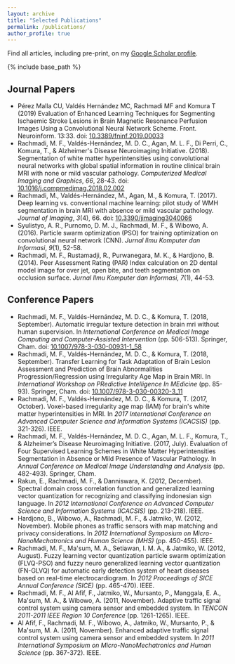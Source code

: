 ```yaml
---
layout: archive
title: "Selected Publications"
permalink: /publications/
author_profile: true
---
```


<!--{% if author.googlescholar %}
  You can also find my articles on <u><a href="{{author.googlescholar}}">my Google Scholar profile</a>.</u>
{% endif %} -->

Find all articles, including pre-print, on my [Google Scholar profile](https://scholar.google.co.uk/citations?hl=en&user=ZFo5fiwAAAAJ).

{% include base_path %}

<!---{% for post in site.publications reversed %}
  {% include archive-single.html %}
{% endfor %}--->

## Journal Papers
 - Pérez Malla CU, Valdés Hernández MC, Rachmadi MF and Komura T (2019) Evaluation of Enhanced Learning Techniques for Segmenting Ischaemic Stroke Lesions in Brain Magnetic Resonance Perfusion Images Using a Convolutional Neural Network Scheme. Front. Neuroinform. 13:33. doi: [10.3389/fninf.2019.00033](10.3389/fninf.2019.00033)
 - Rachmadi, M. F., Valdés-Hernández, M. D. C., Agan, M. L. F., Di Perri, C., Komura, T., & Alzheimer's Disease Neuroimaging Initiative. (2018). Segmentation of white matter hyperintensities using convolutional neural networks with global spatial information in routine clinical brain MRI with none or mild vascular pathology. _Computerized Medical Imaging and Graphics_, _66_, 28-43. doi: [10.1016/j.compmedimag.2018.02.002](https://doi.org/10.1016/j.compmedimag.2018.02.002)
 - Rachmadi, M., Valdés-Hernández, M., Agan, M., & Komura, T. (2017). Deep learning vs. conventional machine learning: pilot study of WMH segmentation in brain MRI with absence or mild vascular pathology. _Journal of Imaging_, _3_(4), 66. doi: [10.3390/jimaging3040066](https://doi.org/10.3390/jimaging3040066)
 - Syulistyo, A. R., Purnomo, D. M. J., Rachmadi, M. F., & Wibowo, A. (2016). Particle swarm optimization (PSO) for training optimization on convolutional neural network (CNN). _Jurnal Ilmu Komputer dan Informasi_, _9_(1), 52-58.
 - Rachmadi, M. F., Rustamadji, R., Purwanegara, M. K., & Hardjono, B. (2014). Peer Assessment Rating (PAR) Index calculation on 2D dental model image for over jet, open bite, and teeth segmentation on occlusion surface. _Jurnal Ilmu Komputer dan Informasi_, _7_(1), 44-53.

## Conference Papers
 - Rachmadi, M. F., Valdés-Hernández, M. D. C., & Komura, T. (2018, September). Automatic irregular texture detection in brain mri without human supervision. In _International Conference on Medical Image Computing and Computer-Assisted Intervention_ (pp. 506-513). Springer, Cham. doi: [10.1007/978-3-030-00931-1_58](10.1007/978-3-030-00931-1_58)
 - Rachmadi, M. F., Valdés-Hernández, M. D. C., & Komura, T. (2018, September). Transfer Learning for Task Adaptation of Brain Lesion Assessment and Prediction of Brain Abnormalities Progression/Regression using Irregularity Age Map in Brain MRI. In _International Workshop on PRedictive Intelligence In MEdicine_ (pp. 85-93). Springer, Cham. doi: [10.1007/978-3-030-00320-3_11](10.1007/978-3-030-00320-3_11)
 - Rachmadi, M. F., Valdés-Hernández, M. D. C., & Komura, T. (2017, October). Voxel-based irregularity age map (IAM) for brain's white matter hyperintensities in MRI. In _2017 International Conference on Advanced Computer Science and Information Systems (ICACSIS)_ (pp. 321-326). IEEE.
 - Rachmadi, M. F., Valdés-Hernández, M. D. C., Agan, M. L. F., Komura, T., & Alzheimer’s Disease Neuroimaging Initiative. (2017, July). Evaluation of Four Supervised Learning Schemes in White Matter Hyperintensities Segmentation in Absence or Mild Presence of Vascular Pathology. In _Annual Conference on Medical Image Understanding and Analysis_ (pp. 482-493). Springer, Cham.
 - Rakun, E., Rachmadi, M. F., & Danniswara, K. (2012, December). Spectral domain cross correlation function and generalized learning vector quantization for recognizing and classifying indonesian sign language. In _2012 International Conference on Advanced Computer Science and Information Systems (ICACSIS)_ (pp. 213-218). IEEE.
 - Hardjono, B., Wibowo, A., Rachmadi, M. F., & Jatmiko, W. (2012, November). Mobile phones as traffic sensors with map matching and privacy considerations. In _2012 International Symposium on Micro-NanoMechatronics and Human Science (MHS)_ (pp. 450-455). IEEE.
 - Rachmadi, M. F., Ma'sum, M. A., Setiawan, I. M. A., & Jatmiko, W. (2012, August). Fuzzy learning vector quantization particle swarm optimization (FLVQ-PSO) and fuzzy neuro generalized learning vector quantization (FN-GLVQ) for automatic early detection system of heart diseases based on real-time electrocardiogram. In _2012 Proceedings of SICE Annual Conference (SICE)_ (pp. 465-470). IEEE.
 - Rachmadi, M. F., Al Afif, F., Jatmiko, W., Mursanto, P., Manggala, E. A., Ma'sum, M. A., & Wibowo, A. (2011, November). Adaptive traffic signal control system using camera sensor and embedded system. In _TENCON 2011-2011 IEEE Region 10 Conference_ (pp. 1261-1265). IEEE.
 - Al Afif, F., Rachmadi, M. F., Wibowo, A., Jatmiko, W., Mursanto, P., & Ma'sum, M. A. (2011, November). Enhanced adaptive traffic signal control system using camera sensor and embedded system. In _2011 International Symposium on Micro-NanoMechatronics and Human Science_ (pp. 367-372). IEEE.

